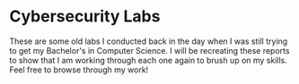 # Cybersecurity Labs

These are some old labs I conducted back in the day when I was still trying to get my Bachelor's in Computer Science. 
I will be recreating these reports to show that I am working through each one again to brush up on my skills. 
Feel free to browse through my work!
